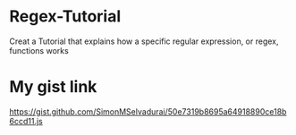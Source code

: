 # Regex-Tutorial
Creat a Tutorial that explains how a specific regular expression, or regex, functions works


# My gist link

https://gist.github.com/SimonMSelvadurai/50e7319b8695a64918890ce18b6ccd11.js
